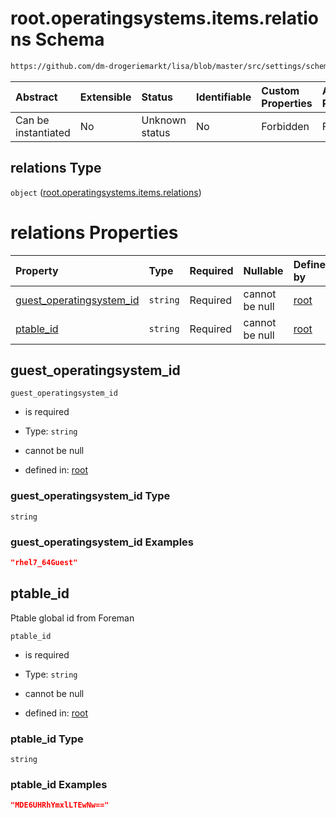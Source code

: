 # root.operatingsystems.items.relations Schema

```txt
https://github.com/dm-drogeriemarkt/lisa/blob/master/src/settings/schema.json#/properties/operatingsystems/items/properties/relations
```



| Abstract            | Extensible | Status         | Identifiable | Custom Properties | Additional Properties | Access Restrictions | Defined In                                                                               |
| :------------------ | :--------- | :------------- | :----------- | :---------------- | :-------------------- | :------------------ | :--------------------------------------------------------------------------------------- |
| Can be instantiated | No         | Unknown status | No           | Forbidden         | Forbidden             | none                | [settings.schema.json\*](../../src/settings/settings.schema.json "open original schema") |

## relations Type

`object` ([root.operatingsystems.items.relations](settings-properties-rootoperatingsystems-rootoperatingsystemsitems-properties-rootoperatingsystemsitemsrelations.md))

# relations Properties

| Property                                                | Type     | Required | Nullable       | Defined by                                                                                                                                                                                                                                                                                                                                  |
| :------------------------------------------------------ | :------- | :------- | :------------- | :------------------------------------------------------------------------------------------------------------------------------------------------------------------------------------------------------------------------------------------------------------------------------------------------------------------------------------------ |
| [guest\_operatingsystem\_id](#guest_operatingsystem_id) | `string` | Required | cannot be null | [root](settings-properties-rootoperatingsystems-rootoperatingsystemsitems-properties-rootoperatingsystemsitemsrelations-properties-guest_operatingsystem_id.md "https://github.com/dm-drogeriemarkt/lisa/blob/master/src/settings/schema.json#/properties/operatingsystems/items/properties/relations/properties/guest_operatingsystem_id") |
| [ptable\_id](#ptable_id)                                | `string` | Required | cannot be null | [root](settings-properties-rootoperatingsystems-rootoperatingsystemsitems-properties-rootoperatingsystemsitemsrelations-properties-ptable_id.md "https://github.com/dm-drogeriemarkt/lisa/blob/master/src/settings/schema.json#/properties/operatingsystems/items/properties/relations/properties/ptable_id")                               |

## guest\_operatingsystem\_id



`guest_operatingsystem_id`

*   is required

*   Type: `string`

*   cannot be null

*   defined in: [root](settings-properties-rootoperatingsystems-rootoperatingsystemsitems-properties-rootoperatingsystemsitemsrelations-properties-guest_operatingsystem_id.md "https://github.com/dm-drogeriemarkt/lisa/blob/master/src/settings/schema.json#/properties/operatingsystems/items/properties/relations/properties/guest_operatingsystem_id")

### guest\_operatingsystem\_id Type

`string`

### guest\_operatingsystem\_id Examples

```json
"rhel7_64Guest"
```

## ptable\_id

Ptable global id from Foreman

`ptable_id`

*   is required

*   Type: `string`

*   cannot be null

*   defined in: [root](settings-properties-rootoperatingsystems-rootoperatingsystemsitems-properties-rootoperatingsystemsitemsrelations-properties-ptable_id.md "https://github.com/dm-drogeriemarkt/lisa/blob/master/src/settings/schema.json#/properties/operatingsystems/items/properties/relations/properties/ptable_id")

### ptable\_id Type

`string`

### ptable\_id Examples

```json
"MDE6UHRhYmxlLTEwNw=="
```
